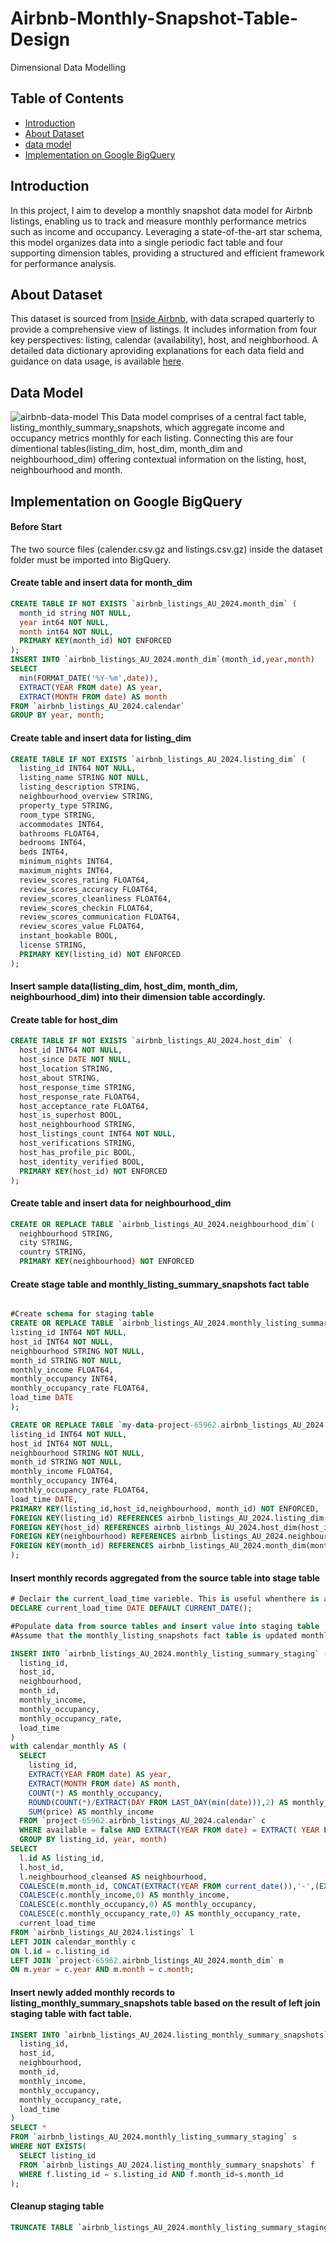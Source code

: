 # Airbnb-Monthly-Snapshot-Table-Design
Dimensional Data Modelling
## Table of Contents
- [Introduction](#introduction)
- [About Dataset](#about-dataset)
- [data model](#data-model)
- [Implementation on Google BigQuery](#Implementation-on-Google-BigQuery)

## Introduction
In this project, I aim to develop a monthly snapshot data model for Airbnb listings, enabling us to track and measure monthly performance metrics such as income and occupancy. Leveraging a state-of-the-art star schema, this model organizes data into a single periodic fact table and four supporting dimension tables, providing a structured and efficient framework for performance analysis.

## About Dataset
This dataset is sourced from [Inside Airbnb](https://insideairbnb.com/get-the-data/), with data scraped quarterly to provide a comprehensive view of listings. It includes information from four key perspectives: listing, calendar (availability), host, and neighborhood. A detailed data dictionary aproviding explanations for each data field and guidance on data usage, is available [here](https://docs.google.com/spreadsheets/d/1iWCNJcSutYqpULSQHlNyGInUvHg2BoUGoNRIGa6Szc4/edit?gid=1322284596#gid=1322284596). 

## Data Model
![airbnb-data-model](Airbnb-data-model.png)
This Data model comprises of a central fact table, listing_monthly_summary_snapshots, which aggregate income and occupancy metrics monthly for each listing. Connecting this are four dimentional tables(listing_dim, host_dim, month_dim and neighbourhood_dim) offering contextual information on the listing, host, neighbourhood and month.

## Implementation on Google BigQuery
#### Before Start
The two source files (calender.csv.gz and listings.csv.gz) inside the dataset folder must be imported into BigQuery.  
#### Create table and insert data for month_dim

```sql
CREATE TABLE IF NOT EXISTS `airbnb_listings_AU_2024.month_dim` (
  month_id string NOT NULL, 
  year int64 NOT NULL,
  month int64 NOT NULL,
  PRIMARY KEY(month_id) NOT ENFORCED
);
INSERT INTO `airbnb_listings_AU_2024.month_dim`(month_id,year,month)
SELECT
  min(FORMAT_DATE('%Y-%m',date)),
  EXTRACT(YEAR FROM date) AS year, 
  EXTRACT(MONTH FROM date) AS month
FROM `airbnb_listings_AU_2024.calendar` 
GROUP BY year, month;
```
#### Create table and insert data for listing_dim

``` sql
CREATE TABLE IF NOT EXISTS `airbnb_listings_AU_2024.listing_dim` (
  listing_id INT64 NOT NULL,
  listing_name STRING NOT NULL,
  listing_description STRING,
  neighbourhood_overview STRING,
  property_type STRING,
  room_type STRING,
  accommodates INT64,
  bathrooms FLOAT64,
  bedrooms INT64,
  beds INT64,
  minimum_nights INT64,
  maximum_nights INT64,
  review_scores_rating FLOAT64,
  review_scores_accuracy FLOAT64, 
  review_scores_cleanliness FLOAT64,
  review_scores_checkin FLOAT64,
  review_scores_communication FLOAT64,
  review_scores_value FLOAT64, 
  instant_bookable BOOL,
  license STRING,
  PRIMARY KEY(listing_id) NOT ENFORCED
);
```
#### Insert sample data(listing_dim, host_dim, month_dim, neighbourhood_dim) into their dimension table accordingly.
#### Create table for host_dim
```sql
CREATE TABLE IF NOT EXISTS `airbnb_listings_AU_2024.host_dim` (
  host_id INT64 NOT NULL,
  host_since DATE NOT NULL,
  host_location STRING,
  host_about STRING,
  host_response_time STRING,
  host_response_rate FLOAT64, 
  host_acceptance_rate FLOAT64,
  host_is_superhost BOOL,
  host_neighbourhood STRING,
  host_listings_count INT64 NOT NULL, 
  host_verifications STRING,
  host_has_profile_pic BOOL, 
  host_identity_verified BOOL,
  PRIMARY KEY(host_id) NOT ENFORCED
);


  ```
#### Create table and insert data for neighbourhood_dim
```sql
CREATE OR REPLACE TABLE `airbnb_listings_AU_2024.neighbourhood_dim`(
  neighbourhood STRING,
  city STRING,
  country STRING,
  PRIMARY KEY(neighbourhood) NOT ENFORCED
```
#### Create stage table and monthly_listing_summary_snapshots fact table
``` SQL

#Create schema for staging table
CREATE OR REPLACE TABLE `airbnb_listings_AU_2024.monthly_listing_summary_staging`(
listing_id INT64 NOT NULL,
host_id INT64 NOT NULL,
neighbourhood STRING NOT NULL,
month_id STRING NOT NULL,
monthly_income FLOAT64,
monthly_occupancy INT64,
monthly_occupancy_rate FLOAT64,
load_time DATE
);

CREATE OR REPLACE TABLE `my-data-project-65962.airbnb_listings_AU_2024.listing_monthly_summary_snapshots`(
listing_id INT64 NOT NULL,
host_id INT64 NOT NULL,
neighbourhood STRING NOT NULL,
month_id STRING NOT NULL,
monthly_income FLOAT64,
monthly_occupancy INT64,
monthly_occupancy_rate FLOAT64,
load_time DATE,
PRIMARY KEY(listing_id,host_id,neighbourhood, month_id) NOT ENFORCED,
FOREIGN KEY(listing_id) REFERENCES airbnb_listings_AU_2024.listing_dim(listing_id) NOT ENFORCED,
FOREIGN KEY(host_id) REFERENCES airbnb_listings_AU_2024.host_dim(host_id) NOT ENFORCED,
FOREIGN KEY(neighbourhood) REFERENCES airbnb_listings_AU_2024.neighbourhood_dim(neighbourhood) NOT ENFORCED,
FOREIGN KEY(month_id) REFERENCES airbnb_listings_AU_2024.month_dim(month_id) NOT ENFORCED
);
```

#### Insert monthly records aggregated from the source table into stage table
``` sql
# Declair the current_load_time varieble. This is useful whenthere is a event of failure, we know the point in time we have to restart the process from.
DECLARE current_load_time DATE DEFAULT CURRENT_DATE();

#Populate data from source tables and insert value into staging table
#Assume that the monthly_listing_snapshots fact table is updated monthly at the start of every month

INSERT INTO `airbnb_listings_AU_2024.monthly_listing_summary_staging` (
  listing_id,
  host_id,
  neighbourhood,
  month_id,
  monthly_income,
  monthly_occupancy,
  monthly_occupancy_rate,
  load_time
)
with calendar_monthly AS (
  SELECT 
    listing_id, 
    EXTRACT(YEAR FROM date) AS year, 
    EXTRACT(MONTH FROM date) AS month, 
    COUNT(*) AS monthly_occupancy,
    ROUND(COUNT(*)/EXTRACT(DAY FROM LAST_DAY(min(date))),2) AS monthly_occupancy_rate,  
    SUM(price) AS monthly_income
  FROM `project-65962.airbnb_listings_AU_2024.calendar` c
  WHERE available = false AND EXTRACT(YEAR FROM date) = EXTRACT( YEAR FROM CURRENT_DATE()) AND EXTRACT(MONTH FROM date) = EXTRACT( MONTH FROM CURRENT_DATE())-1
  GROUP BY listing_id, year, month)
SELECT 
  l.id AS listing_id, 
  l.host_id,
  l.neighbourhood_cleansed AS neighbourhood,
  COALESCE(m.month_id, CONCAT(EXTRACT(YEAR FROM current_date()),'-',(EXTRACT(MONTH FROM current_date())))) AS month_id,
  COALESCE(c.monthly_income,0) AS monthly_income, 
  COALESCE(c.monthly_occupancy,0) AS monthly_occupancy,
  COALESCE(c.monthly_occupancy_rate,0) AS monthly_occupancy_rate,
  current_load_time
FROM `airbnb_listings_AU_2024.listings` l
LEFT JOIN calendar_monthly c
ON l.id = c.listing_id
LEFT JOIN `project-65962.airbnb_listings_AU_2024.month_dim` m
ON m.year = c.year AND m.month = c.month;
```
#### Insert newly added monthly records to  listing_monthly_summary_snapshots table based on the result of left join staging table with fact table.
```sql
INSERT INTO `airbnb_listings_AU_2024.listing_monthly_summary_snapshots`(
  listing_id,
  host_id,
  neighbourhood,
  month_id,
  monthly_income,
  monthly_occupancy,
  monthly_occupancy_rate,
  load_time
)
SELECT *
FROM `airbnb_listings_AU_2024.monthly_listing_summary_staging` s
WHERE NOT EXISTS(
  SELECT listing_id 
  FROM `airbnb_listings_AU_2024.listing_monthly_summary_snapshots` f 
  WHERE f.listing_id = s.listing_id AND f.month_id=s.month_id
);
```
#### Cleanup staging table
``` sql
TRUNCATE TABLE `airbnb_listings_AU_2024.monthly_listing_summary_staging`
```
